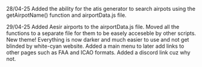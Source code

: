 28/04-25
Added the ability for the atis generator to search airpots using the getAirpotName() function and airportData.js file.

29/04-25
Added Aesir airports to the airportData.js file. Moved all the functions to a separate file for them to be easely acceseble by other scripts.
New theme! Everything is now darker and much easier to use and not get blinded by white-cyan website.
Added a main menu to later add links to other pages such as FAA and ICAO formats.
Added a discord link cuz why not.